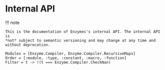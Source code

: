 # Internal API

!!! note

    This is the documentation of Enzymes's internal API. The internal API is
    *not* subject to semantic versioning and may change at any time and
    without deprecation.

```@autodocs
Modules = [Enzyme.Compiler, Enzyme.Compiler.RecursiveMaps]
Order = [:module, :type, :constant, :macro, :function]
Filter = t -> !(t === Enzyme.Compiler.CheckNan)
```
